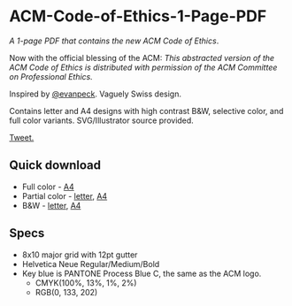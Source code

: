 # ACM-Code-of-Ethics-1-Page-PDF
_A 1-page PDF that contains the new ACM Code of Ethics_. 

Now with the official blessing of the ACM: 
*This abstracted version of the ACM Code of Ethics is distributed with permission of the ACM Committee on Professional Ethics.*

Inspired by [@evanpeck](https://github.com/evanpeck/ACM-Code-of-Ethics-1-Page-PDF). Vaguely Swiss design.

Contains letter and A4 designs with high contrast B&W, selective color, and full color variants. SVG/Illustrator source provided.

[Tweet.](https://twitter.com/nhfruchter/status/1027395239491915776)

## Quick download
* Full color - [A4](https://github.com/nhfruchter/ACM-Code-of-Ethics-1-Page-PDF/blob/master/color/a4-fullcolor.pdf)
* Partial color - [letter](https://github.com/nhfruchter/ACM-Code-of-Ethics-1-Page-PDF/blob/master/color/letter-selectivecolor.pdf), [A4](https://github.com/nhfruchter/ACM-Code-of-Ethics-1-Page-PDF/blob/master/color/a4-selectivecolor.pdf)
* B&W - [letter](https://github.com/nhfruchter/ACM-Code-of-Ethics-1-Page-PDF/blob/master/bw-highcontrast/letter-bw-highcontrast.pdf), [A4](https://github.com/nhfruchter/ACM-Code-of-Ethics-1-Page-PDF/blob/master/bw-highcontrast/a4-bw-highcontrast.pdf)

## Specs
* 8x10 major grid with 12pt gutter
* Helvetica Neue Regular/Medium/Bold
* Key blue is PANTONE Process Blue C, the same as the ACM logo. 
	* CMYK(100%, 13%, 1%, 2%)
	* RGB(0, 133, 202)

